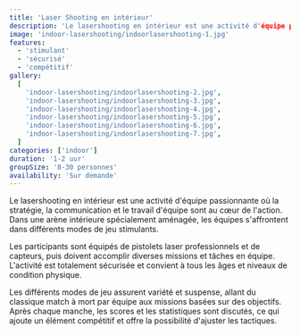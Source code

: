 ```yaml
---
title: 'Laser Shooting en intérieur'
description: 'Le lasershooting en intérieur est une activité d'équipe passionnante où la stratégie, la communication et le travail d'équipe sont au cœur de l'action.'
image: 'indoor-lasershooting/indoorlasershooting-1.jpg'
features:
  - 'stimulant'
  - 'sécurisé'
  - 'compétitif'
gallery:
  [
    'indoor-lasershooting/indoorlasershooting-2.jpg',
    'indoor-lasershooting/indoorlasershooting-3.jpg',
    'indoor-lasershooting/indoorlasershooting-4.jpg',
    'indoor-lasershooting/indoorlasershooting-5.jpg',
    'indoor-lasershooting/indoorlasershooting-6.jpg',
    'indoor-lasershooting/indoorlasershooting-7.jpg',
  ]
categories: ['indoor']
duration: '1-2 uur'
groupSize: '8-30 personnes'
availability: 'Sur demande'
---
```


Le lasershooting en intérieur est une activité d'équipe passionnante où la stratégie, la communication et le travail d'équipe sont au cœur de l'action. Dans une arène intérieure spécialement aménagée, les équipes s'affrontent dans différents modes de jeu stimulants.

Les participants sont équipés de pistolets laser professionnels et de capteurs, puis doivent accomplir diverses missions et tâches en équipe. L'activité est totalement sécurisée et convient à tous les âges et niveaux de condition physique.

Les différents modes de jeu assurent variété et suspense, allant du classique match à mort par équipe aux missions basées sur des objectifs. Après chaque manche, les scores et les statistiques sont discutés, ce qui ajoute un élément compétitif et offre la possibilité d'ajuster les tactiques.
